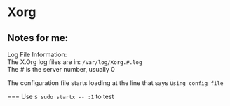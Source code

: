 Xorg  
===  
## Notes for me:
Log File Information:  
The X.Org log files are in: `/var/log/Xorg.#.log`  
    The # is the server number, usually 0  

The configuration file starts loading at the line that says `Using config file`

===
Use `$ sudo startx -- :1` to test
